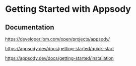 # Getting Started with Appsody

## Documentation

https://developer.ibm.com/open/projects/appsody/

https://appsody.dev/docs/getting-started/quick-start

https://appsody.dev/docs/getting-started/installation
